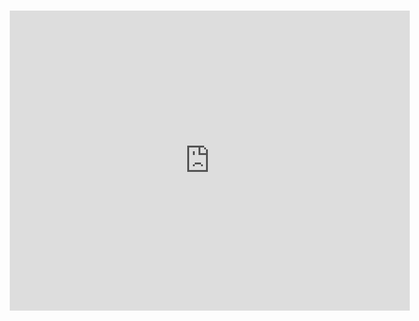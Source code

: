 # <div style="width: 640px; height: 480px; margin: 10px; position: relative;"><iframe allowfullscreen frameborder="0" style="width:640px; height:480px" src="https://lucid.app/documents/embeddedchart/95783aaa-5d4a-40f7-83e7-3ac54419d621" id="r3~6Qf8965L7"></iframe></div>
